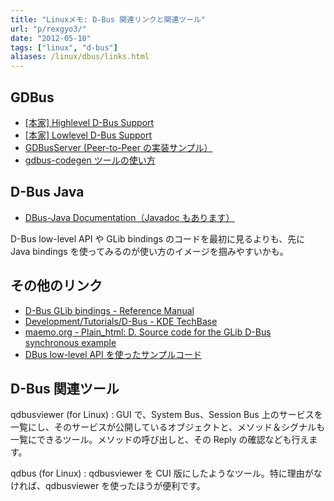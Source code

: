 ```yaml
---
title: "Linuxメモ: D-Bus 関連リンクと関連ツール"
url: "p/rexgyo3/"
date: "2012-05-10"
tags: ["linux", "d-bus"]
aliases: /linux/dbus/links.html
---
```


GDBus
----

* [[本家] Highlevel D-Bus Support](http://developer.gnome.org/gio/stable/gdbus-convenience.html)
* [[本家] Lowlevel D-Bus Support](http://developer.gnome.org/gio/stable/gdbus-lowlevel.html)
* [GDBusServer (Peer-to-Peer の実装サンプル）](http://developer.gnome.org/gio/2.32/GDBusServer.html)
* [gdbus-codegen ツールの使い方](http://developer.gnome.org/gio/stable/ch30s05.html)


D-Bus Java
----

* [DBus-Java Documentation（Javadoc もあります）](http://dbus.freedesktop.org/doc/dbus-java/)

D-Bus low-level API や GLib bindings のコードを最初に見るよりも、先に Java bindings を使ってみるのが使い方のイメージを掴みやすいかも。


その他のリンク
----

* [D-Bus GLib bindings - Reference Manual](http://dbus.freedesktop.org/doc/dbus-glib/)
* [Development/Tutorials/D-Bus - KDE TechBase](http://techbase.kde.org/Development/Tutorials/D-Bus)
* [maemo.org - Plain_html: D. Source code for the GLib D-Bus synchronous example](http://maemo.org/development/training/maemo_platform_development_content/plain_html/node13/)
* [DBus low-level API を使ったサンプルコード](http://www.matthew.ath.cx/misc/dbus)


D-Bus 関連ツール
----

qdbusviewer (for Linux)
: GUI で、System Bus、Session Bus 上のサービスを一覧にし、そのサービスが公開しているオブジェクトと、メソッド＆シグナルも一覧にできるツール。メソッドの呼び出しと、その Reply の確認なども行えます。

qdbus (for Linux)
: qdbusviewer を CUI 版にしたようなツール。特に理由がなければ、qdbusviewer を使ったほうが便利です。

